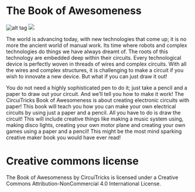The Book of Awesomeness
============

![alt tag](https://gallery.mailchimp.com/c791cf5ee38a7c35b2c5a5c39/images/382f373c-6499-4e4d-b050-e4f876ba7f1c.jpg)
<img style="float: center" src="https://gallery.mailchimp.com/c791cf5ee38a7c35b2c5a5c39/images/382f373c-6499-4e4d-b050-e4f876ba7f1c.jpg">

The world is advancing today, with new technologies that come up; it is no more the ancient world of manual work. Its time where robots and complex technologies do things we have always dreamt of. The roots of this technology are embedded deep within their circuits. Every technological device is perfectly woven in threads of wires and complex circuits. With all the wires and complex structures, it is challenging to make a circuit if you wish to innovate a new device. But what if you can just draw it out!

You do not need a highly sophisticated pen to do it; just take a pencil and a paper to draw out your circuit. And we’ll tell you how to make it work!   The CircuiTricks Book of Awesomeness is about creating electronic circuits with paper! This book will teach you how you can make your own electrical circuits by using just a paper and a pencil. All you have to do is draw the circuit! This will include creative things like making a music system using, making disco lights, creating your own motor plane and creating your own games using a paper and a pencil! This might be the most mind sparking creative maker book you would have ever read! 

Creative commons license
=======
The Book of Awesomeness by CircuiTricks is licensed under a Creative Commons Attribution-NonCommercial 4.0 International License.
